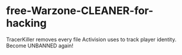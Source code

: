 # free-Warzone-CLEANER-for-hacking
TracerKiller removes every file Activision uses to track player identity. Become UNBANNED again!
